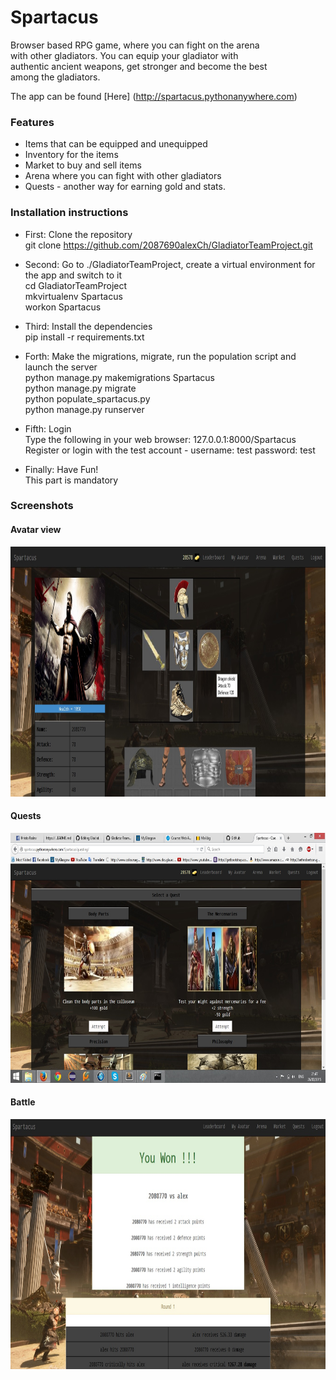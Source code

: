 # Spartacus

Browser based RPG game, where you can fight on the arena <br/>
with other gladiators. You can equip your gladiator with <br/>
authentic ancient weapons, get stronger and become the best <br/>
among the gladiators.

The app can be found [Here] (http://spartacus.pythonanywhere.com)

### Features
- Items that can be equipped and unequipped
- Inventory for the items
- Market to buy and sell items
- Arena where you can fight with other gladiators
- Quests - another way for earning gold and stats.

### Installation instructions

- First: Clone the repository<br/>
    git clone https://github.com/2087690alexCh/GladiatorTeamProject.git<br/>
    
- Second: Go to ./GladiatorTeamProject, create a virtual environment for the app and switch to it<br/>
    cd GladiatorTeamProject<br/>
    mkvirtualenv Spartacus<br/>
    workon Spartacus<br/>
    
- Third: Install the dependencies<br/>
    pip install -r requirements.txt<br/>
    
- Forth: Make the migrations, migrate, run the population script and launch the server<br/>
    python manage.py makemigrations Spartacus<br/>
    python manage.py migrate<br/>
    python populate_spartacus.py<br/>
    python manage.py runserver<br/>
    
- Fifth: Login<br/>
    Type the following in your web browser: 127.0.0.1:8000/Spartacus<br/>
    Register or login with the test account - username: test password: test<br/>
  
- Finally: Have Fun!<br/>
    This part is mandatory<br/>

### Screenshots

#### Avatar view
<img src = "GladiatorTeamProject/static/images/screenshot1.jpg" width= 600 height= 400>

#### Quests
<img src = "GladiatorTeamProject/static/images/screenshot2.jpg" width= 600 height= 400>

#### Battle
<img src = "GladiatorTeamProject/static/images/screenshot3.jpg" width= 600 height= 400>
